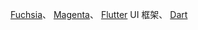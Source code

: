 
[Fuchsia](https://github.com/fuchsia-mirror/fuchsia)、
[Magenta](https://github.com/fuchsia-mirror/magenta)、
[Flutter](https://flutter.io/) UI 框架、
[Dart](https://www.dartlang.org)